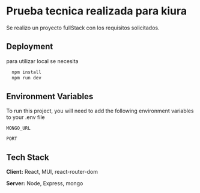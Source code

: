 
# Prueba tecnica realizada para kiura

Se realizo un proyecto fullStack con los requisitos solicitados.




## Deployment

para utilizar local se necesita

```bash
  npm install
  npm run dev
```


## Environment Variables

To run this project, you will need to add the following environment variables to your .env file

`MONGO_URL`

`PORT`


## Tech Stack

**Client:** React, MUI, react-router-dom

**Server:** Node, Express, mongo

